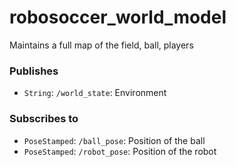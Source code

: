 # robosoccer_world_model
Maintains a full map of the field, ball, players

### Publishes
* `String`: `/world_state`: Environment

### Subscribes to
* `PoseStamped`: `/ball_pose`: Position of the ball
* `PoseStamped`: `/robot_pose`: Position of the robot
